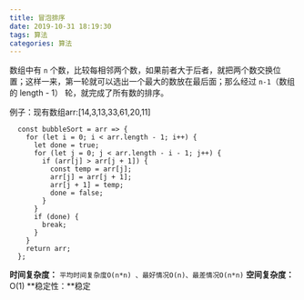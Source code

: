 ```yaml
---
title: 冒泡排序
date: 2019-10-31 18:19:30
tags: 算法
categories: 算法
---
```


数组中有 `n` 个数，比较每相邻两个数，如果前者大于后者，就把两个数交换位置；这样一来，第一轮就可以选出一个最大的数放在最后面；那么经过 `n-1`（数组的 length - 1） 轮，就完成了所有数的排序。 



例子：现有数组arr:[14,3,13,33,61,20,11]

```
  const bubbleSort = arr => {
    for (let i = 0; i < arr.length - 1; i++) {
      let done = true;
      for (let j = 0; j < arr.length - i - 1; j++) {
        if (arr[j] > arr[j + 1]) {
          const temp = arr[j];
          arr[j] = arr[j + 1];
          arr[j + 1] = temp;
          done = false;
        }
      }
      if (done) {
        break;
      }
    }
    return arr;
  };
```



**时间复杂度：** `平均时间复杂度O(n*n) 、最好情况O(n)、最差情况O(n*n)`
**空间复杂度：** O(1)
**稳定性：**稳定 



